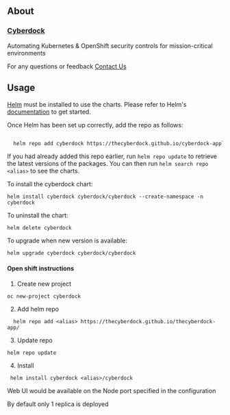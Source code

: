 ## About

### [Cyberdock](https://thecyberdock.com/)

Automating Kubernetes & OpenShift security controls for mission-critical environments

For any questions or feedback [Contact Us](mailto:welcome@thecyberdock.com)

## Usage

[Helm](https://helm.sh) must be installed to use the charts.  Please refer to
Helm's [documentation](https://helm.sh/docs) to get started.

Once Helm has been set up correctly, add the repo as follows:

``` sh

  helm repo add cyberdock https://thecyberdock.github.io/cyberdock-application/
```

If you had already added this repo earlier, run `helm repo update` to retrieve
the latest versions of the packages.  You can then run `helm search repo
<alias>` to see the charts.

To install the cyberdock chart:

    helm install cyberdock cyberdock/cyberdock --create-namespace -n cyberdock

To uninstall the chart:

    helm delete cyberdock

To upgrade when new version is available:

```
helm upgrade cyberdock cyberdock/cyberdock
```
#### Open shift instructions

1. Create new project 

```
oc new-project cyberdock
```

2. Add helm repo

```
  helm repo add <alias> https://thecyberdock.github.io/thecyberdock-app/  
```

3. Update repo

```
helm repo update
```

4. Install 

```
 helm install cyberdock <alias>/cyberdock
```



Web UI would be available on the Node port specified in the configuration

By default only 1 replica is deployed
